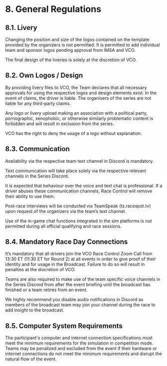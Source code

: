 # 8. General Regulations

## 8.1. Livery
Changing the position and size of the logos contained on the template provided by the organizers is not permitted. It is permitted to add individual team and sponsor logos pending approval from IMSA and VCO.

The final design of the liveries is solely at the discretion of VCO.

## 8.2. Own Logos / Design
By providing livery files to VCO, the Team declares that all necessary approvals for using the respective logos and design elements exist. In the event of claims, the driver is liable. The organisers of the series are not liable for any third-party claims.

Any logo or livery upload making an association with a political party, pornographic, xenophobic, or otherwise similarly problematic content is forbidden and will result in exclusion from the series.

VCO has the right to deny the usage of a logo without explanation.

## 8.3. Communication
Availability via the respective team text channel in Discord is mandatory.

Text communication will take place solely via the respective relevant channels in the Series Discord.

It is expected that behaviour over the voice and text chat is professional. If a driver abuses these communication channels, Race Control will remove their ability to use them.

Post-race interviews will be conducted via TeamSpeak (ts.racespot.tv) upon request of the organizers via the team’s text channel.

Use of the in-game chat functions integrated in the sim platforms is not permitted during all official qualifying and race sessions.

## 8.4. Mandatory Race Day Connections
It’s mandatory that all drivers join the VCO Race Control Zoom Call from 13:30 ET (11:30 ET for Round 2) at all events in order to give proof of their identity and for usage in the Broadcast. Failure to do so will result in penalties at the discretion of VCO.

Teams are also required to make use of the team specific voice channels in the Series Discord from after the event briefing until the broadcast has finished or a team retires from an event.

We highly recommend you disable audio notifications in Discord as members of the broadcast team may join your channel during the race to add insight to the broadcast.

## 8.5. Computer System Requirements
The participant's computer and internet connection specifications must meet the minimum requirements for the simulation in competition mode. Teams may be penalized and excluded from the event if their hardware or internet connections do not meet the minimum requirements and disrupt the natural flow of the event.
